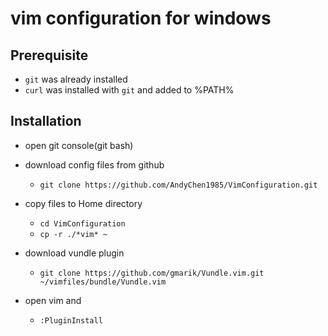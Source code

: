 # vim configuration for windows  

## Prerequisite  

- ```git```   was already installed
- ```curl``` was installed with ```git``` and added to %PATH%    

## Installation  
- open git console(git bash)
- download config files from github
    - ```git clone https://github.com/AndyChen1985/VimConfiguration.git```

- copy files to Home directory
    - ```cd VimConfiguration```
    - ```cp -r ./*vim* ~```

- download vundle plugin
    - ```git clone https://github.com/gmarik/Vundle.vim.git ~/vimfiles/bundle/Vundle.vim```

- open vim and
    - ```:PluginInstall``` 
